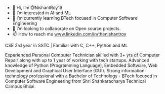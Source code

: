- 👋 Hi, I’m @NishantRoy19
- 👀 I’m interested in AI and ML
- 🌱 I’m currently learning BTech focused in Computer Software Engineering
- 💞️ I’m looking to collaborate on Open source projects.
- 📫 How to reach me www.linkedin.com/in/thenishantroy

CSE 3rd year in SSTC | Familiar with C, C++, Python and ML

Experienced Personal Computer Technician skilled with 3+ yrs of Computer Repair along with up to 1 year of working with tech startups. Advanced knowledge of Python (Programming Language), Embedded Software, Web Development and Graphical User Interface (GUI). Strong information technology professional with a Bachelor of Technology - BTech focused in Computer Software Engineering from Shri Shankaracharya Technical Campus Bhilai.
